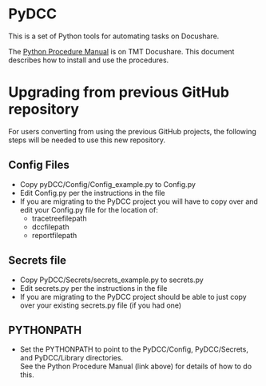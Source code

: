 # PyDCC

This is a set of Python tools for automating tasks on Docushare.

The [Python Procedure Manual](https://docushare.tmt.org/docushare/dsweb/Get/Document-50424/Python%20Docushare%20Procedure_REL02%20FINAL.pdf) 
is on TMT Docushare. This document describes how to install and use the procedures.

# Upgrading from previous GitHub repository
For users converting from using the previous GitHub projects, the following steps will 
be needed to use this new repository.

## Config Files
* Copy pyDCC/Config/Config_example.py to Config.py
* Edit Config.py per the instructions in the file
* If you are migrating to the PyDCC project you will have to copy over and edit your 
Config.py file for the location of: 
    - tracetreefilepath
    - dccfilepath
    - reportfilepath

## Secrets file
* Copy PyDCC/Secrets/secrets_example.py to secrets.py
* Edit secrets.py per the instructions in the file
* If you are migrating to the PyDCC project should be able to just copy over your existing 
secrets.py file (if you had one)


## PYTHONPATH
* Set the PYTHONPATH to point to the PyDCC/Config, PyDCC/Secrets, and PyDCC/Library directories.  
See the Python Procedure Manual (link above) for details of how to do this.